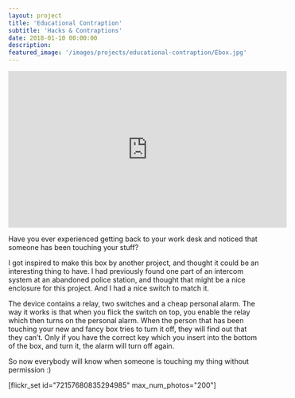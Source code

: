 ```yaml
---
layout: project
title: 'Educational Contraption'
subtitle: 'Hacks & Contraptions'
date: 2018-01-10 00:00:00
description: 
featured_image: '/images/projects/educational-contraption/Ebox.jpg'
---
```


<iframe width="560" height="315" src="https://www.youtube-nocookie.com/embed/L1VedSeKkLk" frameborder="0" allow="accelerometer; autoplay; clipboard-write; encrypted-media; gyroscope; picture-in-picture" allowfullscreen></iframe>


Have you ever experienced getting back to your work desk and noticed that someone has been touching your stuff?

I got inspired to make this box by another project, and thought it could be an interesting thing to have.
I had previously found one part of an intercom system at an abandoned police station, and thought that might be a nice enclosure for this project. And I had a nice switch to match it.

The device contains a relay, two switches and a cheap personal alarm. The way it works is that when you flick the switch on top, you enable the relay which then turns on the personal alarm. When the person that has been touching your new and fancy box tries to turn it off, they will find out that they can’t. Only if you have the correct key which you insert into the bottom of the box, and turn it, the alarm will turn off again.

So now everybody will know when someone is touching my thing without permission :)



[flickr_set id="72157680835294985" max_num_photos="200"]




